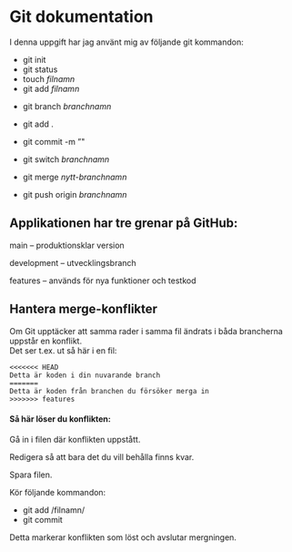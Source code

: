 # Git dokumentation

I denna uppgift har jag använt mig av följande git kommandon:

- git init
- git status
- touch _filnamn_
- git add _filnamn_

* git branch _branchnamn_

* git add .
* git commit -m ”"
* git switch _branchnamn_
* git merge _nytt-branchnamn_

* git push origin _branchnamn_

## Applikationen har tre grenar på GitHub:

main – produktionsklar version

development – utvecklingsbranch

features – används för nya funktioner och testkod

## Hantera merge-konflikter

Om Git upptäcker att samma rader i samma fil ändrats i båda brancherna uppstår en konflikt.  
Det ser t.ex. ut så här i en fil:

```text
<<<<<<< HEAD
Detta är koden i din nuvarande branch
=======
Detta är koden från branchen du försöker merga in
>>>>>>> features

```

#### Så här löser du konflikten:

Gå in i filen där konflikten uppstått.

Redigera så att bara det du vill behålla finns kvar.

Spara filen.

Kör följande kommandon:

- git add /filnamn/
- git commit

Detta markerar konflikten som löst och avslutar mergningen.
